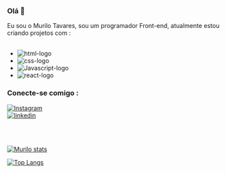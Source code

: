 ### Olá :pencil:

Eu sou o Murilo Tavares, sou um programador Front-end, atualmente estou criando projetos com :
<br>
<br>
- <img src="https://img.shields.io/badge/HTML5-E34F26?style=for-the-badge&logo=html5&logoColor=white" alt="html-logo"/>
- <img src="https://img.shields.io/badge/CSS3-1572B6?style=for-the-badge&logo=css3&logoColor=white" alt="css-logo"/>
- <img src="https://img.shields.io/badge/JavaScript-F7DF1E?style=for-the-badge&logo=javascript&logoColor=black" alt="Javascript-logo"/>
- <img src="https://img.shields.io/badge/React-20232A?style=for-the-badge&logo=react&logoColor=61DAFB" alt="react-logo"/>


### Conecte-se comigo :
  <p>
  <a href="https://www.instagram.com/murilo__tt/">
 <img src="https://img.shields.io/badge/Instagram-E4405F?style=for-the-badge&logo=instagram&logoColor=white" alt="Instagram"/>
  </a>
  <br>
  <a href="https://www.linkedin.com/in/murilo-tavares-7b3bbb304/">
  <img src="https://img.shields.io/badge/LinkedIn-0077B5?style=for-the-badge&logo=linkedin&logoColor=white" alt="linkedin"/>
  </a>
  </p>
  </br>
  </br>
  
[![Murilo stats](https://github-readme-stats.vercel.app/api?username=mu4il0)](https://github.com/anuraghazra/github-readme-stats)

[![Top Langs](https://github-readme-stats.vercel.app/api/top-langs/?username=mu4il0)](https://github.com/anuraghazra/github-readme-stats)
